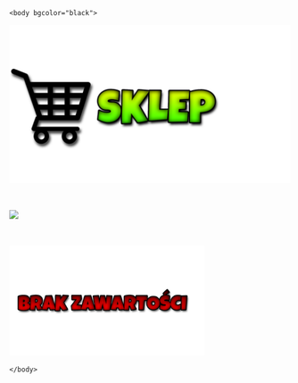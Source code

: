 <html>
	<head>
		<title></title>
	</head>

	<body bgcolor="black">

<center><p><img src="SKLEP.png" width="600"></p></center>

<br>
<a href="https://wwwstrona.github.io/SANTOS/" target="_blank">
<p><img src="POWRÓT.png" width="250"></p>
</a>

<br>
<a href="https://wwwstrona.github.io/SANTOSSHOP/" target="_blank">
<p><img src="BRAKZAWARTOSCI.png" width="350"></p>
</a>



	</body>
</html>
